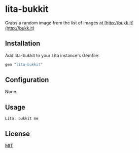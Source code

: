 # lita-bukkit

Grabs a random image from the list of images at [http://bukk.it](http://bukk.it)

## Installation

Add lita-bukkit to your Lita instance's Gemfile:

``` ruby
gem "lita-bukkit"
```

## Configuration

None.

## Usage

```
Lita: bukkit me
```

## License

[MIT](http://opensource.org/licenses/MIT)
